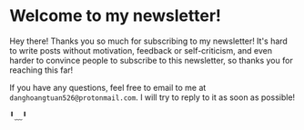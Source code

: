 # Welcome to my newsletter!

Hey there! Thanks you so much for subscribing to my newsletter! It's hard to write posts without motivation, feedback or self-criticism, and even harder to convince people to subscribe to this newsletter, so thanks you for reaching this far!

If you have any questions, feel free to email to me at `danghoangtuan526@protonmail.com`. I will try to reply to it as soon as possible!

╹﹏╹